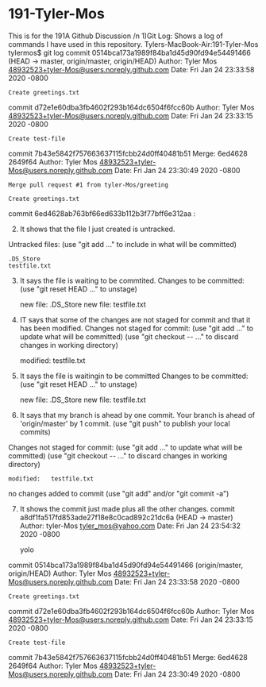 # 191-Tyler-Mos
This is for the 191A Github Discussion /n
1)Git Log:
Shows a log of commands I have used in this repository. 
Tylers-MacBook-Air:191-Tyler-Mos tylermos$ git log
commit 0514bca173a1989f84ba1d45d90fd94e54491466 (HEAD -> master, origin/master, origin/HEAD)
Author: Tyler Mos <48932523+tyler-Mos@users.noreply.github.com>
Date:   Fri Jan 24 23:33:58 2020 -0800

    Create greetings.txt

commit d72e1e60dba3fb4602f293b164dc6504f6fcc60b
Author: Tyler Mos <48932523+tyler-Mos@users.noreply.github.com>
Date:   Fri Jan 24 23:33:15 2020 -0800

    Create test-file

commit 7b43e5842f757663637115fcbb24d0ff40481b51
Merge: 6ed4628 2649f64
Author: Tyler Mos <48932523+tyler-Mos@users.noreply.github.com>
Date:   Fri Jan 24 23:30:49 2020 -0800

    Merge pull request #1 from tyler-Mos/greeting
    
    Create greetings.txt

commit 6ed4628ab763bf66ed633b112b3f77bff6e312aa
:

2) It shows that the file I just created is untracked.


Untracked files:
  (use "git add <file>..." to include in what will be committed)

	.DS_Store
	testfile.txt

3) It says the file is waiting to be commtited.
Changes to be committed:
  (use "git reset HEAD <file>..." to unstage)

	new file:   .DS_Store
	new file:   testfile.txt

4) IT says that some of the changes are not staged for commit and that it has been modified.
Changes not staged for commit:
  (use "git add <file>..." to update what will be committed)
  (use "git checkout -- <file>..." to discard changes in working directory)

	modified:   testfile.txt
  
5) It says the file is waitingin to be committed
Changes to be committed:
  (use "git reset HEAD <file>..." to unstage)

	new file:   .DS_Store
	new file:   testfile.txt

6)  It says that my branch is ahead by one commit.
Your branch is ahead of 'origin/master' by 1 commit.
  (use "git push" to publish your local commits)

Changes not staged for commit:
  (use "git add <file>..." to update what will be committed)
  (use "git checkout -- <file>..." to discard changes in working directory)

	modified:   testfile.txt

no changes added to commit (use "git add" and/or "git commit -a")

7) It shows the commit just made plus all the other changes.
commit a8df1fa517fd853ade27f18e8c0cad892c21dc6a (HEAD -> master)
Author: tyler-Mos <tyler_mos@yahoo.com>
Date:   Fri Jan 24 23:54:32 2020 -0800

    yolo

commit 0514bca173a1989f84ba1d45d90fd94e54491466 (origin/master, origin/HEAD)
Author: Tyler Mos <48932523+tyler-Mos@users.noreply.github.com>
Date:   Fri Jan 24 23:33:58 2020 -0800

    Create greetings.txt

commit d72e1e60dba3fb4602f293b164dc6504f6fcc60b
Author: Tyler Mos <48932523+tyler-Mos@users.noreply.github.com>
Date:   Fri Jan 24 23:33:15 2020 -0800

    Create test-file

commit 7b43e5842f757663637115fcbb24d0ff40481b51
Merge: 6ed4628 2649f64
Author: Tyler Mos <48932523+tyler-Mos@users.noreply.github.com>
Date:   Fri Jan 24 23:30:49 2020 -0800

